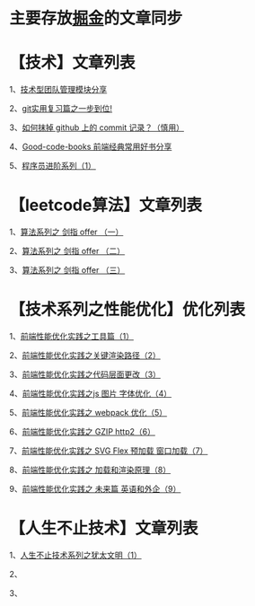 # 主要存放[掘金](https://juejin.cn/user/1741228277763278)的文章同步

# 【技术】文章列表 

  1、[技术型团队管理模块分享](https://juejin.cn/post/7127913238917808136)
  
  2、[git实用复习篇之一步到位!](https://juejin.cn/post/7001378119739244574)
  
  3、[如何抹掉 github 上的 commit 记录？（慎用）](https://juejin.cn/post/7127524101278662693)
  
  4、[Good-code-books 前端经典常用好书分享](https://juejin.cn/post/7127523148689309733)
  
  5、[程序员进阶系列（1）](https://juejin.cn/post/7129697147045281805)
  
  
# 【leetcode算法】文章列表 

  1、[算法系列之 剑指 offer （一）](https://juejin.cn/post/7024776970130948109)
  
  2、[算法系列之 剑指 offer （二）](https://juejin.cn/post/7026519566134018079)
  
  3、[算法系列之 剑指 offer （三）](https://juejin.cn/post/7026519872142049294)


# 【技术系列之性能优化】优化列表 

  1、[前端性能优化实践之工具篇（1）](https://juejin.cn/post/7051096066678063112)
  
  2、[前端性能优化实践之关键渲染路径（2）](https://juejin.cn/post/7051096205715046437)
  
  3、[前端性能优化实践之代码层面更改（3）](https://juejin.cn/post/7054813786070810631)
  
  4、[前端性能优化实践之js 图片 字体优化（4）](https://juejin.cn/post/7054813875643875358)
  
  5、[前端性能优化实践之 webpack 优化（5）](https://juejin.cn/post/7075595209446260743)
  
  6、[前端性能优化实践之 GZIP http2（6）](https://juejin.cn/post/7075595337406087181)
  
  7、[前端性能优化实践之 SVG Flex 预加载 窗口加载（7）](https://juejin.cn/post/7075595944347041829)
  
  8、[前端性能优化实践之 加载和渲染原理（8）](https://juejin.cn/post/7075596052660748318)
  
  9、[前端性能优化实践之 未来篇 英语和外企（9）](https://juejin.cn/post/7075596508896165895)
  
  
  

# 【人生不止技术】文章列表 

  1、[人生不止技术系列之犹太文明（1）](https://juejin.cn/post/7128265729240989733)
  
  2、
  
  3、
  
